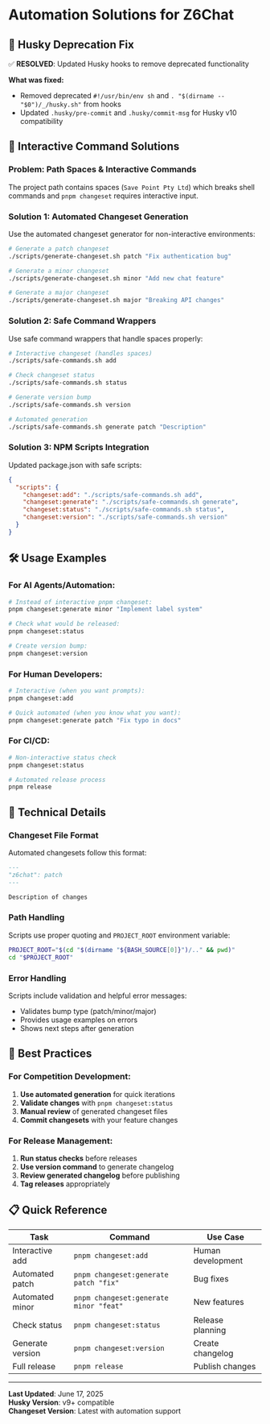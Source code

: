 # Automation Solutions for Z6Chat

## 🚨 **Husky Deprecation Fix**

✅ **RESOLVED**: Updated Husky hooks to remove deprecated functionality

**What was fixed:**

- Removed deprecated `#!/usr/bin/env sh` and `. "$(dirname -- "$0")/_/husky.sh"` from hooks
- Updated `.husky/pre-commit` and `.husky/commit-msg` for Husky v10 compatibility

## 🤖 **Interactive Command Solutions**

### **Problem: Path Spaces & Interactive Commands**

The project path contains spaces (`Save Point Pty Ltd`) which breaks shell commands and `pnpm changeset` requires interactive input.

### **Solution 1: Automated Changeset Generation**

Use the automated changeset generator for non-interactive environments:

```bash
# Generate a patch changeset
./scripts/generate-changeset.sh patch "Fix authentication bug"

# Generate a minor changeset
./scripts/generate-changeset.sh minor "Add new chat feature"

# Generate a major changeset
./scripts/generate-changeset.sh major "Breaking API changes"
```

### **Solution 2: Safe Command Wrappers**

Use safe command wrappers that handle spaces properly:

```bash
# Interactive changeset (handles spaces)
./scripts/safe-commands.sh add

# Check changeset status
./scripts/safe-commands.sh status

# Generate version bump
./scripts/safe-commands.sh version

# Automated generation
./scripts/safe-commands.sh generate patch "Description"
```

### **Solution 3: NPM Scripts Integration**

Updated package.json with safe scripts:

```json
{
  "scripts": {
    "changeset:add": "./scripts/safe-commands.sh add",
    "changeset:generate": "./scripts/safe-commands.sh generate",
    "changeset:status": "./scripts/safe-commands.sh status",
    "changeset:version": "./scripts/safe-commands.sh version"
  }
}
```

## 🛠️ **Usage Examples**

### **For AI Agents/Automation:**

```bash
# Instead of interactive pnpm changeset:
pnpm changeset:generate minor "Implement label system"

# Check what would be released:
pnpm changeset:status

# Create version bump:
pnpm changeset:version
```

### **For Human Developers:**

```bash
# Interactive (when you want prompts):
pnpm changeset:add

# Quick automated (when you know what you want):
pnpm changeset:generate patch "Fix typo in docs"
```

### **For CI/CD:**

```bash
# Non-interactive status check
pnpm changeset:status

# Automated release process
pnpm release
```

## 🔧 **Technical Details**

### **Changeset File Format**

Automated changesets follow this format:

```markdown
---
"z6chat": patch
---

Description of changes
```

### **Path Handling**

Scripts use proper quoting and `PROJECT_ROOT` environment variable:

```bash
PROJECT_ROOT="$(cd "$(dirname "${BASH_SOURCE[0]}")/.." && pwd)"
cd "$PROJECT_ROOT"
```

### **Error Handling**

Scripts include validation and helpful error messages:

- Validates bump type (patch/minor/major)
- Provides usage examples on errors
- Shows next steps after generation

## 🚀 **Best Practices**

### **For Competition Development:**

1. **Use automated generation** for quick iterations
2. **Validate changes** with `pnpm changeset:status`
3. **Manual review** of generated changeset files
4. **Commit changesets** with your feature changes

### **For Release Management:**

1. **Run status checks** before releases
2. **Use version command** to generate changelog
3. **Review generated changelog** before publishing
4. **Tag releases** appropriately

## 📋 **Quick Reference**

| Task             | Command                                | Use Case          |
| ---------------- | -------------------------------------- | ----------------- |
| Interactive add  | `pnpm changeset:add`                   | Human development |
| Automated patch  | `pnpm changeset:generate patch "fix"`  | Bug fixes         |
| Automated minor  | `pnpm changeset:generate minor "feat"` | New features      |
| Check status     | `pnpm changeset:status`                | Release planning  |
| Generate version | `pnpm changeset:version`               | Create changelog  |
| Full release     | `pnpm release`                         | Publish changes   |

---

**Last Updated**: June 17, 2025  
**Husky Version**: v9+ compatible  
**Changeset Version**: Latest with automation support

